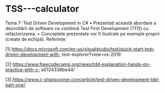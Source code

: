 # TSS---calculator


Tema 7: Test Driven Development in C#
• Prezentați această abordare a dezvoltării de software ce combină Test First Development
(TFD) cu refactorizarea.
• Conceptele prezentate vor fi ilustrate pe exemple proprii (create de echipă).
Referințe:

[1] https://docs.microsoft.com/en-us/visualstudio/test/quick-start-test-driven-development-with-
test-explorer?view=vs-2019

[2] https://www.freecodecamp.org/news/tdd-explanation-hands-on-practice-with-c-
a0124338be44/

[3] https://www.c-sharpcorner.com/article/test-driven-development-tdd-part-one/
